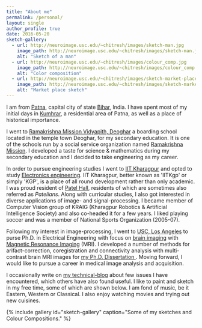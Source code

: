 ```yaml
---
title: "About me"
permalink: /personal/
layout: single
author_profile: true
date: 2016-05-20
sketch-gallery:
  - url: http://neuroimage.usc.edu/~chitresh/images/sketch-man.jpg
    image_path: http://neuroimage.usc.edu/~chitresh/images/sketch-man.jpg
    alt: "Sketch of a man"  
  - url: http://neuroimage.usc.edu/~chitresh/images/colour_comp.jpg
    image_path: http://neuroimage.usc.edu/~chitresh/images/colour_comp.jpg
    alt: "Color composition"
  - url: http://neuroimage.usc.edu/~chitresh/images/sketch-market-place.jpg
    image_path: http://neuroimage.usc.edu/~chitresh/images/sketch-market-place.jpg
    alt: "Market place sketch"
---
```


I am from [Patna](http://en.wikipedia.org/wiki/Patna), capital city of state [Bihar](http://en.wikipedia.org/wiki/Bihar), India. I have spent most of my initial days in [Kumhrar](http://en.wikipedia.org/wiki/Kumhrar), a residential area of Patna, as well as a place of historical importance.

I went to [Ramakrishna Mission Vidyapith, Deoghar](http://www.rkmvdeoghar.org/) a boarding school located in the temple town Deoghar, for my secondary education. It is one of the schools run by a social service organization named [Ramakrishna Mission](http://www.rkmhq.org/). I developed a taste for science & mathematics during my secondary education and I decided to take engineering as my career.

In order to pursue engineering studies I went to [IIT Kharagpur](http://iitkgp.ac.in/) and opted to study [Electronics engineering](http://www.ecdept.iitkgp.ernet.in/). IIT Kharagpur, better known as 'IITKgp' or simply 'KGP', is a place of all round development rather than only academic. I was proud resident of [Patel Hall](http://www.patelians.org/), residents of which are sometimes also referred as *Patelians*. Along with curricular studies, I also got interested in diverse applications of image- and signal-processing. I became member of Computer Vision group of KRAIG (Kharagpur Robotics & Artificial Intelligence Society) and also co-headed it for a few years. I liked playing soccer and was a member of National Sports Organization (2005-07).

Following my interest in image-processing, I went to [USC, Los Angeles](http://usc.edu) to purse Ph.D. in Electrical Engineering with focus on [brain imaging](https://en.wikipedia.org/wiki/Neuroimaging) with [Magnetic Resonance Imaging](https://en.wikipedia.org/wiki/Magnetic_resonance_imaging) (MRI). I developed a number of methods for arifact-correction, coregistration and connectivity analysis with multi-contrast brain MRI images for [my Ph.D. Dissertation <i class="fa fa-file-pdf-o" aria-hidden="true"></i>](http://sipi.usc.edu/reports/pdfs/Originals/USC-SIPI-427.pdf). Moving forward, I would like to pursue a career in medical image analysis and acquisition.

I occasionally write on [my technical-blog](http://flukylogs.blogspot.com/) about few issues I have encountered, which others have also found useful. I like to paint and sketch in my free time, some of which are shown below. I am fond of music, be it Eastern, Western or Classical. I also enjoy watching movies and trying out new cuisines.

{% include gallery id="sketch-gallery" caption="Some of my sketches and Colour Compositions." %}
